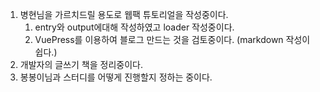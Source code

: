 1. 병현님을 가르치드릴 용도로 웹팩 튜토리얼을 작성중이다.
	1. entry와 output에대해 작성하였고 loader 작성중이다.
	2. VuePress를 이용하여 블로그 만드는 것을 검토중이다. (markdown 작성이 쉽다.)
2. 개발자의 글쓰기 책을 정리중이다.
3. 봉봉이님과 스터디를 어떻게 진행할지 정하는 중이다.